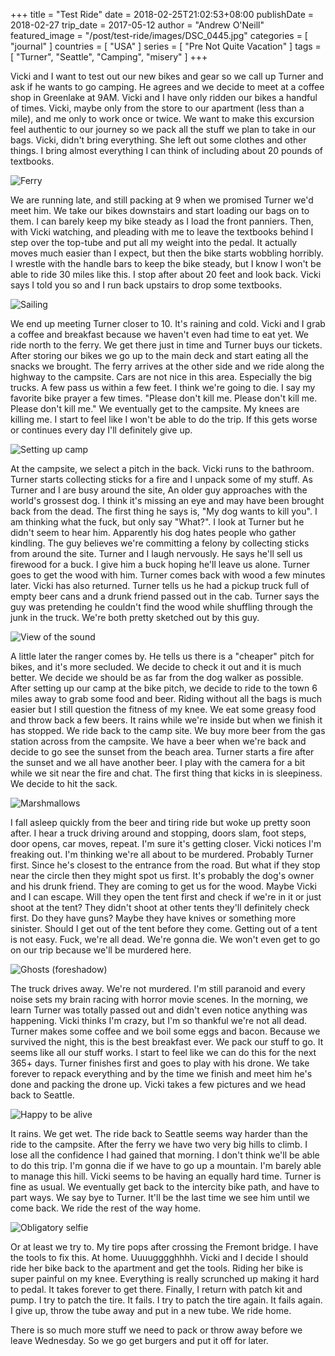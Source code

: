 +++
title = "Test Ride"
date = 2018-02-25T21:02:53+08:00
publishDate = 2018-02-27
trip_date = 2017-05-12
author = "Andrew O'Neill"
featured_image = "/post/test-ride/images/DSC_0445.jpg"
categories = [ "journal" ]
countries = [ "USA" ]
series = [ "Pre Not Quite Vacation" ]
tags = [ "Turner", "Seattle", "Camping", "misery" ]
+++

Vicki and I want to test out our new bikes and gear so we call up
Turner and ask if he wants to go camping.  He agrees and we decide to
meet at a coffee shop in Greenlake at 9AM.  Vicki and I have only
ridden our bikes a handful of times.  Vicki, maybe only from the store
to our apartment (less than a mile), and me only to work once or
twice.  We want to make this excursion feel authentic to our journey
so we pack all the stuff we plan to take in our bags.  Vicki, didn't
bring everything.  She left out some clothes and other things.  I
bring almost everything I can think of including about 20 pounds of
textbooks.

![Ferry](images/IMG_0019.jpg)

We are running late, and still packing at 9 when we promised Turner
we'd meet him.  We take our bikes downstairs and start loading our
bags on to them.  I can barely keep my bike steady as I load the front
panniers.  Then, with Vicki watching, and pleading with me to leave
the textbooks behind I step over the top-tube and put all my weight
into the pedal.  It actually moves much easier than I expect, but then
the bike starts wobbling horribly.  I wrestle with the handle bars to
keep the bike steady, but I know I won't be able to ride 30 miles like
this.  I stop after about 20 feet and look back.  Vicki says I told
you so and I run back upstairs to drop some textbooks.

![Sailing](images/IMG_0018.jpg)

We end up meeting Turner closer to 10.  It's raining and cold.  Vicki
and I grab a coffee and breakfast because we haven't even had time to
eat yet.  We ride north to the ferry.  We get there just in time and
Turner buys our tickets.  After storing our bikes we go up to the main
deck and start eating all the snacks we brought.  The ferry arrives at
the other side and we ride along the highway to the campsite.  Cars
are not nice in this area.  Especially the big trucks.  A few pass us
within a few feet.  I think we're going to die.  I say my favorite
bike prayer a few times.  "Please don't kill me.  Please don't kill
me.  Please don't kill me."  We eventually get to the campsite.  My
knees are killing me.  I start to feel like I won't be able to do the
trip.  If this gets worse or continues every day I'll definitely give
up.

![Setting up camp](images/IMG_0020.jpg)

At the campsite, we select a pitch in the back.  Vicki runs to the
bathroom.  Turner starts collecting sticks for a fire and I unpack
some of my stuff.  As Turner and I are busy around the site, An older
guy approaches with the world's grossest dog.  I think it's missing an
eye and may have been brought back from the dead.  The first thing he
says is, "My dog wants to kill you".  I am thinking what the fuck, but
only say "What?".  I look at Turner but he didn't seem to hear him.
Apparently his dog hates people who gather kindling.  The guy believes
we're committing a felony by collecting sticks from around the site.
Turner and I laugh nervously.  He says he'll sell us firewood for a
buck.  I give him a buck hoping he'll leave us alone.  Turner goes to
get the wood with him.  Turner comes back with wood a few minutes
later.  Vicki has also returned.  Turner tells us he had a pickup
truck full of empty beer cans and a drunk friend passed out in the
cab.  Turner says the guy was pretending he couldn't find the wood
while shuffling through the junk in the truck.  We're both pretty
sketched out by this guy.

![View of the sound](images/DSC_0445.jpg)

A little later the ranger comes by.  He tells us there is a "cheaper"
pitch for bikes, and it's more secluded.  We decide to check it out
and it is much better.  We decide we should be as far from the dog
walker as possible.  After setting up our camp at the bike pitch, we
decide to ride to the town 6 miles away to grab some food and beer.
Riding without all the bags is much easier but I still question the
fitness of my knee.  We eat some greasy food and throw back a few
beers.  It rains while we're inside but when we finish it has stopped.
We ride back to the camp site.  We buy more beer from the gas station
across from the campsite.  We have a beer when we're back and decide
to go see the sunset from the beach area.  Turner starts a fire after
the sunset and we all have another beer.  I play with the camera for a
bit while we sit near the fire and chat.  The first thing that kicks
in is sleepiness.  We decide to hit the sack.

![Marshmallows](images/IMG_0025.jpg)

I fall asleep quickly from the beer and tiring ride but woke up pretty
soon after.  I hear a truck driving around and stopping, doors slam,
foot steps, door opens, car moves, repeat.  I'm sure it's getting
closer.  Vicki notices I'm freaking out.  I'm thinking we're all about
to be murdered.  Probably Turner first.  Since he's closest to the
entrance from the road.  But what if they stop near the circle then
they might spot us first.  It's probably the dog's owner and his drunk
friend.  They are coming to get us for the wood.  Maybe Vicki and I
can escape.  Will they open the tent first and check if we're in it or
just shoot at the tent?  They didn't shoot at other tents they'll
definitely check first. Do they have guns? Maybe they have knives or
something more sinister.  Should I get out of the tent before they
come.  Getting out of a tent is not easy.  Fuck, we're all dead.
We're gonna die.  We won't even get to go on our trip because we'll be
murdered here.

![Ghosts (foreshadow)](images/DSC_0452.jpg)

The truck drives away.  We're not murdered.  I'm still paranoid and
every noise sets my brain racing with horror movie scenes.  In the
morning, we learn Turner was totally passed out and didn't even notice
anything was happening.  Vicki thinks I'm crazy, but I'm so thankful
we're not all dead.  Turner makes some coffee and we boil some eggs
and bacon.  Because we survived the night, this is the best breakfast
ever.  We pack our stuff to go.  It seems like all our stuff works.  I
start to feel like we can do this for the next 365+ days.  Turner
finishes first and goes to play with his drone.  We take forever to
repack everything and by the time we finish and meet him he's done and
packing the drone up.  Vicki takes a few pictures and we head back to
Seattle.

![Happy to be alive](images/IMG_0041.jpg)

It rains.  We get wet.  The ride back to Seattle seems way harder than
the ride to the campsite.  After the ferry we have two very big hills
to climb.  I lose all the confidence I had gained that morning.  I
don't think we'll be able to do this trip.  I'm gonna die if we have
to go up a mountain.  I'm barely able to manage this hill.  Vicki
seems to be having an equally hard time.  Turner is fine as usual.  We
eventually get back to the intercity bike path, and have to part ways.
We say bye to Turner.  It'll be the last time we see him until we come
back.  We ride the rest of the way home.

![Obligatory selfie](images/IMG_0039.jpg)

Or at least we try to.  My tire pops after crossing the Fremont
bridge.  I have the tools to fix this.  At home.  Uuuugggghhhh.  Vicki
and I decide I should ride her bike back to the apartment and get the
tools.  Riding her bike is super painful on my knee.  Everything is
really scrunched up making it hard to pedal.  It takes forever to get
there.  Finally, I return with patch kit and pump.  I try to patch the
tire.  It fails.  I try to patch the tire again.  It fails again.  I
give up, throw the tube away and put in a new tube.  We ride home.

There is so much more stuff we need to pack or throw away before we
leave Wednesday.  So we go get burgers and put it off for later.